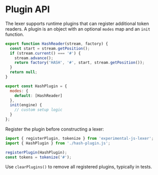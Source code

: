 # Plugin API

The lexer supports runtime plugins that can register additional token readers.
A plugin is an object with an optional `modes` map and an `init` function.

```javascript
export function HashReader(stream, factory) {
  const start = stream.getPosition();
  if (stream.current() === '#') {
    stream.advance();
    return factory('HASH', '#', start, stream.getPosition());
  }
  return null;
}

export const HashPlugin = {
  modes: {
    default: [HashReader]
  },
  init(engine) {
    // custom setup logic
  }
};
```

Register the plugin before constructing a lexer:

```javascript
import { registerPlugin, tokenize } from 'experimental-js-lexer';
import { HashPlugin } from './hash-plugin.js';

registerPlugin(HashPlugin);
const tokens = tokenize('#');
```

Use `clearPlugins()` to remove all registered plugins, typically in tests.
